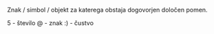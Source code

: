 Znak / simbol / objekt za katerega obstaja dogovorjen določen pomen.

5 - število
@ - znak
:) - čustvo
